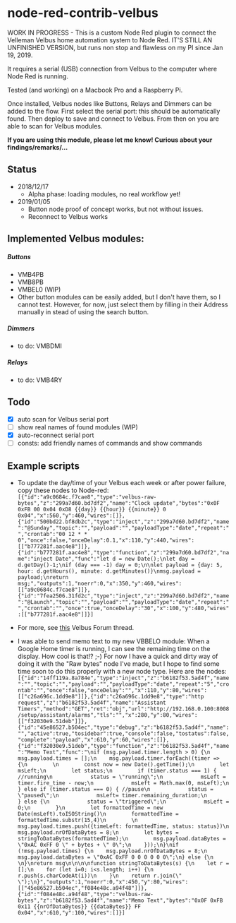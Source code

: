 # node-red-contrib-velbus

WORK IN PROGRESS - This is a custom Node Red plugin to connect the Velleman 
Velbus home automation system to Node Red. IT'S STILL AN UNFINISHED VERSION, but
runs non stop and flawless on my PI since Jan 19, 2019.

It requires a serial (USB) connection from Velbus to the computer where
Node Red is running. 

Tested (and working) on a Macbook Pro and a Raspberry Pi.

Once installed, Velbus nodes like Buttons, Relays and Dimmers can be added to the flow.
First select the serial port: this should be automatically found.
Then deploy to save and connect to Velbus.
From then on you are able to scan for Velbus modules. 

__If you are using this module, please let me know! Curious about your findings/remarks/...__

## Status

- 2018/12/17 
	- Alpha phase: loading modules, no real workflow yet!
- 2019/01/05 
	- Button node proof of concept works, but not without issues.
	- Reconnect to Velbus works

## Implemented Velbus modules:

##### Buttons
- VMB4PB
- VMB8PB
- VMBEL0 (WIP)
- Other button modules can be easily added, but I don't have them, so I cannot test.
  However, for now, just select them by filling in their Address manually in stead of using the search button.

##### Dimmers
- to do: VMBDMI

##### Relays
- to do: VMB4RY

## Todo

- ☒ auto scan for Velbus serial port
- ☐ show real names of found modules (WIP)
- ☒ auto-reconnect serial port
- ☐ consts: add friendly names of commands and show commands

## Example scripts

- To update the day/time of your Velbus each week or after power failure, copy these nodes to Node-red:
``[{"id":"a9c0684c.f7cae8","type":"velbus-raw-bytes","z":"299a7d60.bd7df2","name":"Clock update","bytes":"0x0F 0xFB 00 0x04 0xD8 {{day}} {{hour}} {{minute}} 0 0x04","x":560,"y":460,"wires":[]},{"id":"500bd22.bf8db2c","type":"inject","z":"299a7d60.bd7df2","name":"@Sunday","topic":"","payload":"","payloadType":"date","repeat":"","crontab":"00 12 * * 0","once":false,"onceDelay":0.1,"x":110,"y":440,"wires":[["b777281f.aac4e8"]]},{"id":"b777281f.aac4e8","type":"function","z":"299a7d60.bd7df2","name":"inject Date","func":"let d = new Date();\nlet day = d.getDay()-1;\nif (day === -1) day = 0;\n\nlet payload = {day: 5, hour: d.getHours(), minute: d.getMinutes()}\nmsg.payload = payload;\nreturn msg;","outputs":1,"noerr":0,"x":350,"y":460,"wires":[["a9c0684c.f7cae8"]]},{"id":"7fea2506.31fd2c","type":"inject","z":"299a7d60.bd7df2","name":"@Launch","topic":"","payload":"","payloadType":"date","repeat":"","crontab":"","once":true,"onceDelay":"30","x":100,"y":480,"wires":[["b777281f.aac4e8"]]}]``
- For more, see [this](https://forum.velbus.eu/t/node-red-integration/15632) Velbus Forum thread.

- I was able to send memo text to my new VBBELO module: When a Google Home timer is 
 running, I can see the remaining time on the display. How cool is that!? ;-)
 For now I have a quick and dirty way of doing it with the "Raw bytes" node I've made, but I hope to find some time soon
 to do this properly with a new node type.
 Here are the nodes: 
`[{"id":"14ff119a.8a784e","type":"inject","z":"b6182f53.5ad4f","name":"","topic":"","payload":"","payloadType":"date","repeat":"5","crontab":"","once":false,"onceDelay":"","x":110,"y":80,"wires":[["c26a696c.1dd9e8"]]},{"id":"c26a696c.1dd9e8","type":"http request","z":"b6182f53.5ad4f","name":"Assistant Timers","method":"GET","ret":"obj","url":"http://192.168.0.100:8008/setup/assistant/alarms","tls":"","x":280,"y":80,"wires":[["f32030e9.51deb"]]},{"id":"45e86527.b504ec","type":"debug","z":"b6182f53.5ad4f","name":"","active":true,"tosidebar":true,"console":false,"tostatus":false,"complete":"payload","x":610,"y":60,"wires":[]},{"id":"f32030e9.51deb","type":"function","z":"b6182f53.5ad4f","name":"Memo Text","func":"\nif (msg.payload.timer.length > 0) {\n    msg.payload.times = [];\n    msg.payload.timer.forEach((timer => {\n        \n        const now = new Date().getTime();\n        let msLeft;\n        let status;\n        if (timer.status === 1) { //running\n            status = \"running\";\n            msLeft =  timer.fire_time - now;\n            msLeft = Math.max(0, msLeft);\n        } else if (timer.status === 0) { //pause\n            status = \"paused\";\n            msLeft= timer.remaining_duration;\n        } else {\n            status = \"triggered\";\n            msLeft =  O;\n        }\n        let formattedTime = new Date(msLeft).toISOString()\n        formattedTime = formattedTime.substr(15,4)\n        \n        msg.payload.times.push({timeLeft: formattedTime, status: status})\n        msg.payload.nrOfDataBytes = 8;\n        let bytes = stringToDataBytes(formattedTime);\n        msg.payload.dataBytes = \"0xAC 0xFF 0 \" + bytes + \" 0\";\n    }));\n}\nif (!msg.payload.times) {\n    msg.payload.nrOfDataBytes = 8;\n    msg.payload.dataBytes = \"0xAC 0xFF 0 0 0 0 0 0\";\n} else {\n    \n}\nreturn msg\n\n\n\nfunction stringToDataBytes(s) {\n    let r = [];\n    for (let i=0; i<s.length; i++) {\n        r.push(s.charCodeAt(i))\n    }\n    return r.join(\" \");\n}","outputs":1,"noerr":0,"x":450,"y":80,"wires":[["45e86527.b504ec","f084e48c.a94f48"]]},{"id":"f084e48c.a94f48","type":"velbus-raw-bytes","z":"b6182f53.5ad4f","name":"Memo Text","bytes":"0x0F 0xFB 0x11 {{nrOfDataBytes}} {{dataBytes}} FF 0x04","x":610,"y":100,"wires":[]}]` 